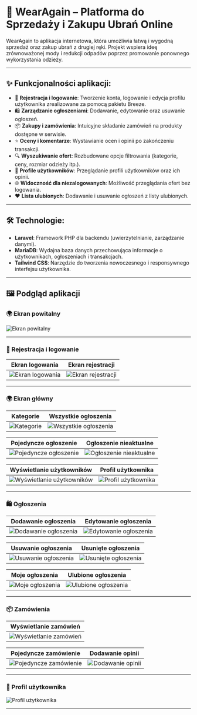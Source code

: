 # 👠 WearAgain – Platforma do Sprzedaży i Zakupu Ubrań Online

WearAgain to aplikacja internetowa, która umożliwia łatwą i wygodną sprzedaż oraz zakup ubrań z drugiej ręki. Projekt wspiera ideę zrównoważonej mody i redukcji odpadów poprzez promowanie ponownego wykorzystania odzieży.

---

## ✨ Funkcjonalności aplikacji:
- 🔑 **Rejestracja i logowanie**: 
  Tworzenie konta, logowanie i edycja profilu użytkownika zrealizowane za pomocą pakietu Breeze.
- 🛍️ **Zarządzanie ogłoszeniami**: 
  Dodawanie, edytowanie oraz usuwanie ogłoszeń.
- 📦 **Zakupy i zamówienia**: 
  Intuicyjne składanie zamówień na produkty dostępne w serwisie.
- ⭐ **Oceny i komentarze**: 
  Wystawianie ocen i opinii po zakończeniu transakcji.
- 🔍 **Wyszukiwanie ofert**: 
  Rozbudowane opcje filtrowania (kategorie, ceny, rozmiar odzieży itp.).
- 👥 **Profile użytkowników**: 
  Przeglądanie profili użytkowników oraz ich opinii.
- 🌐 **Widoczność dla niezalogowanych**: 
  Możliwość przeglądania ofert bez logowania.
- ❤️ **Lista ulubionych**: 
  Dodawanie i usuwanie ogłoszeń z listy ulubionych.

---

## 🛠️ Technologie:
- **Laravel**: Framework PHP dla backendu (uwierzytelnianie, zarządzanie danymi).
- **MariaDB**: Wydajna baza danych przechowująca informacje o użytkownikach, ogłoszeniach i transakcjach.
- **Tailwind CSS**: Narzędzie do tworzenia nowoczesnego i responsywnego interfejsu użytkownika.

---

## 🖼️ Podgląd aplikacji

### 🌍 Ekran powitalny
![Ekran powitalny](zrzuty-ekranu/strona-powitalna.png)

---

### 🔑 Rejestracja i logowanie
| Ekran logowania              | Ekran rejestracji          |
|------------------------------|----------------------------|
| ![Ekran logowania](zrzuty-ekranu/logowanie.png) | ![Ekran rejestracji](zrzuty-ekranu/rejestracja.png) |

---

### 🌍 Ekran główny
| Kategorie                   | Wszystkie ogłoszenia       |
|-----------------------------|----------------------------|
| ![Kategorie](zrzuty-ekranu/kategorie.png) | ![Wszystkie ogłoszenia](zrzuty-ekranu/wszystkie.png) |

| Pojedyncze ogłoszenie      | Ogłoszenie nieaktualne     |
|----------------------------|----------------------------|
| ![Pojedyncze ogłoszenie](zrzuty-ekranu/jedno.png) | ![Ogłoszenie nieaktualne](zrzuty-ekranu/sprzedane.png) |

| Wyświetlanie użytkowników  | Profil użytkownika        |
|------------------------------|----------------------------|
| ![Wyświetlanie użytkowników](zrzuty-ekranu/uzytkownicy.png) | ![Profil użytkownika](zrzuty-ekranu/uzytkownik.png) |

---

### 🛍️ Ogłoszenia
| Dodawanie ogłoszenia         | Edytowanie ogłoszenia      |
|------------------------------|----------------------------|
| ![Dodawanie ogłoszenia](zrzuty-ekranu/dodanie.png) | ![Edytowanie ogłoszenia](zrzuty-ekranu/edycja.png) |

| Usuwanie ogłoszenia       | Usunięte ogłoszenia       |
|------------------------------|----------------------------|
| ![Usuwanie ogłoszenia](zrzuty-ekranu/usuwanie.png) | ![Usunięte ogłoszenia](zrzuty-ekranu/usunieto.png) |

| Moje ogłoszenia            | Ulubione ogłoszenia        |
|----------------------------|----------------------------|
| ![Moje ogłoszenia](zrzuty-ekranu/moje.png) | ![Ulubione ogłoszenia](zrzuty-ekranu/ulubione.png) |

---

### 📦 Zamówienia
| Wyświetlanie zamówień        |
|---------------------------|
| ![Wyświetlanie zamówień](zrzuty-ekranu/zamowienia.png) |

| Pojedyncze zamówienie      | Dodawanie opinii          |
|----------------------------|----------------------------|
| ![Pojedyncze zamówienie](zrzuty-ekranu/zamowienie.png) | ![Dodawanie opinii](zrzuty-ekranu/opinia.png) |

---

### 👤 Profil użytkownika
![Profil użytkownika](zrzuty-ekranu/profil.png)

---
